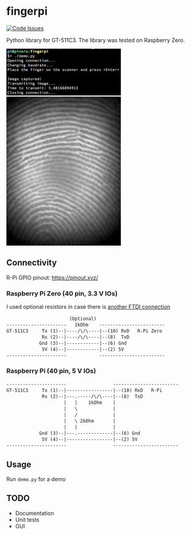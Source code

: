 # fingerpi

[![Code Issues](https://www.quantifiedcode.com/api/v1/project/1cbb69065eb748f18b315ddaccad0e12/badge.svg)](https://www.quantifiedcode.com/app/project/1cbb69065eb748f18b315ddaccad0e12)

Python library for GT-511C3. The library was tested on Raspberry Zero.

<img src="demo_code.png" alt="Code" width="300"/>

<img src="demo.png" alt="Demo Image" width="300"/>


## Connectivity

R-Pi GPIO pinout: https://pinout.xyz/

### Raspberry Pi Zero (40 pin, 3.3 V IOs)
I used optional resistors in case there is [another FTDI connection](http://www.billporter.info/2011/06/26/how-to-add-multiple-uart-connections/)

```
                       (Optional)
----------------------   1kOhm    ------------------------
GT-511C3     Tx (1)--|----/\/\----|--(10) RxD   R-Pi Zero
             Rx (2)--|----/\/\----|--(8)  TxD
            Gnd (3)--|------------|--(6) Gnd
             5V (4)--|------------|--(2) 5V
----------------------            ------------------------
```

### Raspberry Pi (40 pin, 5 V IOs)
```
----------------------                 ------------------------
GT-511C3     Tx (1)--|-----------------|--(10) RxD   R-Pi
             Rx (2)--|---.-----/\/\----|--(8)  TxD
                     |   |    1kOhm    |
                     |   \             |
                     |   /             |
                     |   \ 2kOhm       |
                     |   |             |
            Gnd (3)--|---.-------------|--(6) Gnd
             5V (4)--|-----------------|--(2) 5V
----------------------                 ------------------------
```

## Usage

Run `demo.py` for a demo

## TODO
- Documentation
- Unit tests
- GUI
